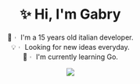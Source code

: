 <div align="center">
    
# ✨ Hi, I'm Gabry 
🥤︲ I'm a 15 years old italian developer.  
💡︲ Looking for new ideas everyday.   
🥂︲ I'm currently learning Go.  

<!-- <img src="https://hits.up.railway.app/github?label={{hits}}_Views&color=191724&logo=github&style=for-the-badge&user=NotGabry&repository=NotGabry&labelColor=c4a7e7&logoColor=191724"> -->

<a href="https://discord.com/users/683423964227436576" target="_blank"><img src="https://lanyard.cnrad.dev/api/683423964227436576?idleMessage=Watching+My+Life+In+My+Bed...&bg=191724&border=5px"></a>

</div>
